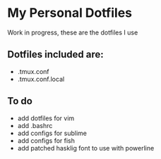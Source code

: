 # My Personal Dotfiles

Work in progress, these are the dotfiles I use 

## Dotfiles included are:

* .tmux.conf
* .tmux.conf.local

## To do

* add dotfiles for vim
* add .bashrc
* add configs for sublime
* add configs for fish
* add patched hasklig font to use with powerline
